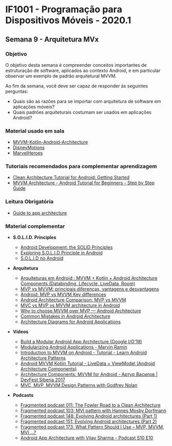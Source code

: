 # IF1001 - Programação para Dispositivos Móveis - 2020.1

## Semana 9 - Arquitetura MVx

### Objetivo

O objetivo desta semana é compreender conceitos importantes de estruturação de software, aplicados ao contexto Android, e em particular observar um exemplo de padrão arquitetural MVVM.

Ao fim da semana, você deve ser capaz de responder às seguintes perguntas: 

- Quais são as razões para se importar com arquitetura de software em aplicações móveis?
- Quais padrões arquiteturais costumam ser usados em aplicações Android?

### Material usado em sala

- [MVVM-Kotlin-Android-Architecture](https://github.com/ahmedeltaher/MVVM-Kotlin-Android-Architecture)
- [DisneyMotions](https://github.com/skydoves/DisneyMotions)
- [MarvelHeroes](https://github.com/skydoves/MarvelHeroes)

### Tutoriais recomendados para complementar aprendizagem

- [Clean Architecture Tutorial for Android: Getting Started](https://www.raywenderlich.com/3595916-clean-architecture-tutorial-for-android-getting-started)
- [MVVM Architecture - Android Tutorial for Beginners - Step by Step Guide](https://blog.mindorks.com/mvvm-architecture-android-tutorial-for-beginners-step-by-step-guide)

### Leitura Obrigatória
- [Guide to app architecture](https://developer.android.com/jetpack/guide)

### Material complementar

- **S.O.L.I.D. Principles** 
  - [Android Development: the SOLID Principles](https://android.jlelse.eu/android-development-the-solid-principles-3b5779b105d2)
  - [Exploring S.O.L.I.D Principle in Android](https://proandroiddev.com/exploring-s-o-l-i-d-principle-in-android-a90947f57cf0)
  - [S.O.L.I.D no Android](https://medium.com/android-dev-br/s-o-l-i-d-no-android-d55e23f1c72d)

- **Arquitetura**
  - [Arquiteturas em Android : MVVM + Kotlin + Android Architecture Components (Databinding, Lifecycle, LiveData, Room)](https://medium.com/android-dev-br/arquiteturas-em-android-mvvm-kotlin-android-architecture-components-databinding-lifecycle-d5e7a9023cf3)
  - [MVP vs MVVM: principais diferenças, vantagens e desvantagens](https://www.zup.com.br/blog/mvp-vs-mvvm)
  - [Android: MVP vs MVVM Key differences](https://medium.com/@imstudio/android-mvp-vs-mvvm-key-differences-25a7e53c5262)
  - [Android Architecture Comparison: MVP vs MVVM](https://thoughtbot.com/blog/android-architecture-comparison-mvp-vs-mvvm)
  - [MVC vs MVP vs MVVM architecture in Android](https://blog.mindorks.com/mvc-mvp-mvvm-architecture-in-android)
  - [Why to choose MVVM over MVP — Android Architecture](https://android.jlelse.eu/why-to-choose-mvvm-over-mvp-android-architecture-33c0f2de5516)
  - [Common Mistakes in Android Architecture](https://www.techyourchance.com/android-architecture-mistakes/)
  - [Architecture Diagrams for Android Applications](https://www.techyourchance.com/architecture-diagrams-android-applications/)

- **Vídeos**
  - [Build a Modular Android App Architecture (Google I/O'19)](https://www.youtube.com/watch?v=PZBg5DIzNww)
  - [Modularizing Android Applications - Marvin Ramin](https://www.youtube.com/watch?v=TWLkswxjSr0)
  - [Introduction to MVVM on Android - Tutorial - Learn Android Architecture Patterns](https://www.youtube.com/watch?v=_T4zjIEkGOM)
  - [Android MVVM Kotlin Tutorial - LiveData + ViewModel (Android Architecture Components)](https://www.youtube.com/watch?v=d7UxPYxgBoA)
  - [Architecture Components: MVVM for Android - Артур Василов | DevFest Siberia 2017](https://www.youtube.com/watch?v=Q1tKMMbV3nQ)
  - [MVC, MVP, MVVM Design Patterns with Godfrey Nolan](https://www.youtube.com/watch?v=JV63czrUpbI)
  
- **Podcasts**
  - [Fragmented podcast 011: The Fowler Road to a Clean Architecture](https://fragmentedpodcast.com/episodes/11/)
  - [Fragmented podcast 103: MVI pattern with Hannes Mosby Dorfmann](https://fragmentedpodcast.com/episodes/103/)
  - [Fragmented podcast 148: Evolving Android architectures (Part 1)](https://fragmentedpodcast.com/episodes/148/)
  - [Fragmented podcast 151: Evolving Android architectures (Part 2)](https://fragmentedpodcast.com/episodes/151/)
  - [Fragmented podcast 173: What Pattern Should I Use – MVP, MVVM, MVI …?](https://fragmentedpodcast.com/episodes/173/)
  - [Android App Architecture with Vijay Sharma – Podcast S10 E10](https://www.raywenderlich.com/11419950-android-app-architecture-with-vijay-sharma-podcast-s10-e10)